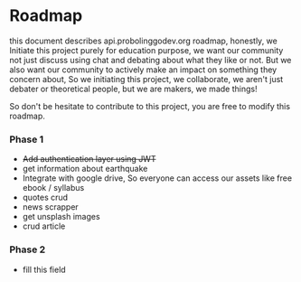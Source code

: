 # Roadmap
this document describes api.probolinggodev.org roadmap, honestly, we Initiate this project purely for education purpose, we want our community not just discuss using chat and debating about what they like or not. But we also want our community to actively make an impact on something they concern about, So we initiating this project, we collaborate, we aren't just debater or theoretical people, but we are makers, we made things!

So don't be hesitate to contribute to this project, you are free to modify this roadmap.

### Phase 1
- ~~Add authentication layer using JWT~~
- get information about earthquake
- Integrate with google drive, So everyone can access our assets like free ebook / syllabus
- quotes crud
- news scrapper
- get unsplash images
- crud article

### Phase 2
- fill this field
